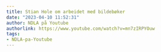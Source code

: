 ```yaml
---
title: Stian Hole om arbeidet med bildebøker
date: "2023-04-10 11:52:31"
author: NDLA på Youtube
authorlink: https://www.youtube.com/watch?v=mn7zIRPYOuw
tags:
- NDLA-pa-Youtube
---
```

